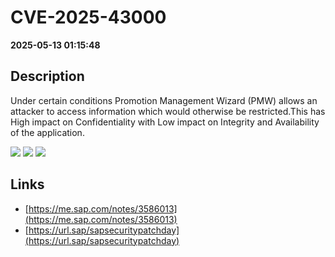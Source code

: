 # CVE-2025-43000

**2025-05-13 01:15:48**

## Description
Under certain conditions Promotion Management Wizard (PMW) allows an attacker to access information which would otherwise be restricted.This has High impact on Confidentiality with Low impact on Integrity and Availability of the application.

![](https://img.shields.io/static/v1?label=Score&message=7.9&color=red)
![](https://img.shields.io/static/v1?label=Severity&message=HIGH&color=red)
![](https://img.shields.io/static/v1?label=CWE&message=Auth&color=green)

## Links
- [https://me.sap.com/notes/3586013](https://me.sap.com/notes/3586013)
- [https://url.sap/sapsecuritypatchday](https://url.sap/sapsecuritypatchday)
